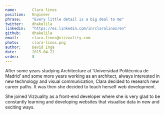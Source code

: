 ```yaml
---
name:       Clara linos
position:   Engineer
phrase:     "Every little detail is a big deal to me"
twitter:    dhakelila
linkedin:   "https://es.linkedin.com/in/claralinos/en"
github:		dhakelila
email:      clara.linos@vizzuality.com
photo:      clara-linos.png
author:     David Inga
date:       2015-04-22
order: 		8
---
```


After some years studying Architecture at ’Universidad Politécnica de Madrid’ and some more years working as an architect, always interested in new technology and visual communication, Clara decided to research new career paths. It was then she decided to teach herself web development. 

She joined Vizzuality as a front-end developer where she is very glad to be constantly learning and developing websites that visualise data in new and exciting ways. 
